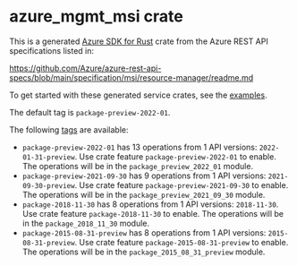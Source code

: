 # azure_mgmt_msi crate

This is a generated [Azure SDK for Rust](https://github.com/Azure/azure-sdk-for-rust) crate from the Azure REST API specifications listed in:

https://github.com/Azure/azure-rest-api-specs/blob/main/specification/msi/resource-manager/readme.md

To get started with these generated service crates, see the [examples](https://github.com/Azure/azure-sdk-for-rust/blob/main/services/README.md#examples).

The default tag is `package-preview-2022-01`.

The following [tags](https://github.com/Azure/azure-sdk-for-rust/blob/main/services/tags.md) are available:

- `package-preview-2022-01` has 13 operations from 1 API versions: `2022-01-31-preview`. Use crate feature `package-preview-2022-01` to enable. The operations will be in the `package_preview_2022_01` module.
- `package-preview-2021-09-30` has 9 operations from 1 API versions: `2021-09-30-preview`. Use crate feature `package-preview-2021-09-30` to enable. The operations will be in the `package_preview_2021_09_30` module.
- `package-2018-11-30` has 8 operations from 1 API versions: `2018-11-30`. Use crate feature `package-2018-11-30` to enable. The operations will be in the `package_2018_11_30` module.
- `package-2015-08-31-preview` has 8 operations from 1 API versions: `2015-08-31-preview`. Use crate feature `package-2015-08-31-preview` to enable. The operations will be in the `package_2015_08_31_preview` module.